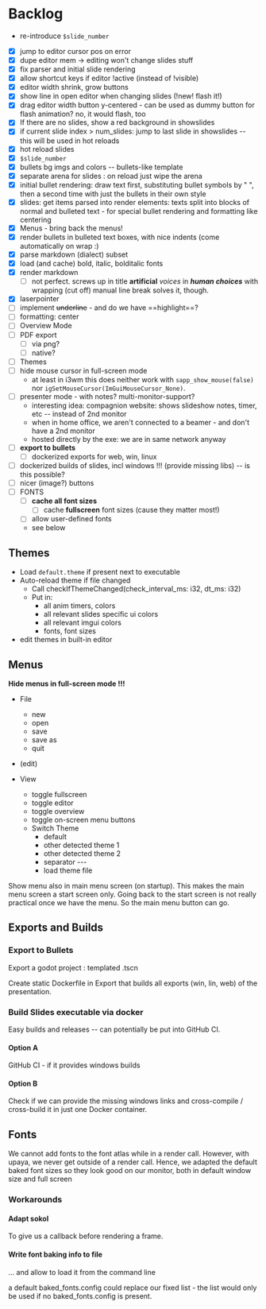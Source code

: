 # Backlog

* re-introduce `$slide_number`

- [x] jump to editor cursor pos on error
- [x] dupe editor mem -> editing won't change slides stuff
- [x] fix parser and initial slide rendering
- [x] allow shortcut keys if editor !active (instead of !visible)
- [x] editor width shrink, grow buttons
- [x] show line in open editor when changing slides (!new! flash it!)
- [x] drag editor width button y-centered - can be used as dummy button for flash animation? no, it would flash, too
- [x] If there are no slides, show a red background in showslides
- [x] if current slide index > num_slides: jump to last slide in showslides -- this will be used in hot reloads
- [x] hot reload slides
- [x] `$slide_number`
- [x] bullets bg imgs and colors -- bullets-like template
- [x] separate arena for slides : on reload just wipe the arena
- [x] initial bullet rendering: draw text first, substituting bullet symbols by "  ", then a second time with just the bullets in their own style
- [x] slides: get items parsed into render elements: texts split into blocks of normal and bulleted text - for special bullet rendering and formatting like centering
- [x] Menus - bring back the menus!
- [x] render bullets in bulleted text boxes, with nice indents (come automatically on wrap :) 
- [x] parse markdown (dialect) subset
- [x] load (and cache) bold, italic, bolditalic fonts
- [x] render markdown
  - [ ] not perfect. screws up in title **artificial** _voices_ in _**human choices**_ with wrapping (cut off)
        manual line break solves it, though.
- [x] laserpointer
- [ ] implement ~~underline~~ - and do we have ==highlight==?
- [ ] formatting: center
- [ ] Overview Mode
- [ ] PDF export
  - [ ] via png?
  - [ ] native?
- [ ] Themes
- [ ] hide mouse cursor in full-screen mode
  - at least in i3wm this does neither work with `sapp_show_mouse(false)` nor 
    `igSetMouseCursor(ImGuiMouseCursor_None)`.
- [ ] presenter mode - with notes? multi-monitor-support?
  - interesting idea: compagnion website: shows slideshow notes, timer, etc -- instead of 2nd monitor
  - when in home office, we aren't connected to a beamer - and don't have a 2nd monitor
  - hosted directly by the exe: we are in same network anyway
- [ ] **export to bullets** 
  - [ ] dockerized exports for web, win, linux
- [ ] dockerized builds of slides, incl windows !!! (provide missing libs) -- is this possible?
- [ ] nicer (image?) buttons
- [ ] FONTS
  - [ ] **cache all font sizes**
    - [ ] cache **fullscreen** font sizes (cause they matter most!)
  - [ ] allow user-defined fonts
  - see below



## Themes
- Load `default.theme` if present next to executable
- Auto-reload theme if file changed
    - Call checkIfThemeChanged(check_interval_ms: i32, dt_ms: i32) 
    - Put in:
        - all anim timers, colors
        - all relevant slides specific ui colors
        - all relevant imgui colors
        - fonts, font sizes
- edit themes in built-in editor



## Menus

**Hide menus in full-screen mode !!!** 

- File
    - new
    - open
    - save
    - save as
    - quit

- (edit)

- View
    - toggle fullscreen
    - toggle editor
    - toggle overview
    - toggle on-screen menu buttons
    - Switch Theme
        - default
        - other detected theme 1
        - other detected theme 2
        - separator ---
        - load theme file

Show menu also in main menu screen (on startup). This makes the main menu screen a start screen only. Going back to the start screen is not really practical once we have the menu. So the main menu button can go.



## Exports and Builds


### Export to Bullets

Export a godot project : templated .tscn

Create static Dockerfile in Export that builds all exports (win, lin, web) of the presentation.

### Build Slides executable via docker
Easy builds and releases -- can potentially be put into GitHub CI.

#### Option A
GitHub CI - if it provides windows builds

#### Option B
Check if we can provide the missing windows links and cross-compile / cross-build it in just one Docker container.


## Fonts
We cannot add fonts to the font atlas while in a render call. However, with upaya, we never get outside of a render call. Hence, we adapted the default baked font sizes so they look good on our monitor, both in default window size and full screen

### Workarounds

#### Adapt sokol
To give us a callback before rendering a frame. 

#### Write font baking info to file 
... and allow to load it from the command line

a default baked_fonts.config could replace our fixed list - the list would only be used if no baked_fonts.config is present.
